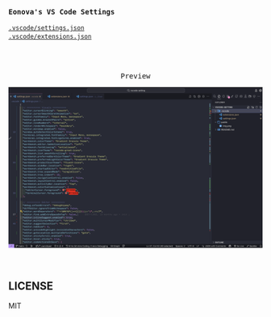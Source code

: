 <samp><b>Eonova's VS Code Settings</b></samp>

[`.vscode/settings.json`](./.vscode/settings.json)<br>
[`.vscode/extensions.json`](./.vscode/extensions.json)

<br>
<br>
<p align="center"><samp>Preview</samp></p>

<p align="center">
<img src="./public/img.png">
</p>

<br>

## LICENSE

MIT
